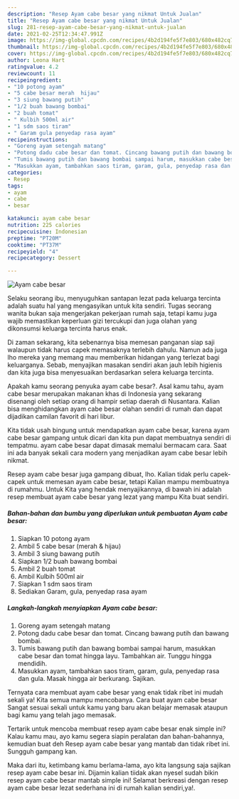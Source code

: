 ```yaml
---
description: "Resep Ayam cabe besar yang nikmat Untuk Jualan"
title: "Resep Ayam cabe besar yang nikmat Untuk Jualan"
slug: 281-resep-ayam-cabe-besar-yang-nikmat-untuk-jualan
date: 2021-02-25T12:34:47.991Z
image: https://img-global.cpcdn.com/recipes/4b2d194fe5f7e803/680x482cq70/ayam-cabe-besar-foto-resep-utama.jpg
thumbnail: https://img-global.cpcdn.com/recipes/4b2d194fe5f7e803/680x482cq70/ayam-cabe-besar-foto-resep-utama.jpg
cover: https://img-global.cpcdn.com/recipes/4b2d194fe5f7e803/680x482cq70/ayam-cabe-besar-foto-resep-utama.jpg
author: Leona Hart
ratingvalue: 4.2
reviewcount: 11
recipeingredient:
- "10 potong ayam"
- "5 cabe besar merah  hijau"
- "3 siung bawang putih"
- "1/2 buah bawang bombai"
- "2 buah tomat"
- " Kulbih 500ml air"
- "1 sdm saos tiram"
- " Garam gula penyedap rasa ayam"
recipeinstructions:
- "Goreng ayam setengah matang"
- "Potong dadu cabe besar dan tomat. Cincang bawang putih dan bawang bombai."
- "Tumis bawang putih dan bawang bombai sampai harum, masukkan cabe besar dan tomat hingga layu. Tambahkan air. Tunggu hingga mendidih."
- "Masukkan ayam, tambahkan saos tiram, garam, gula, penyedap rasa dan gula. Masak hingga air berkurang. Sajikan."
categories:
- Resep
tags:
- ayam
- cabe
- besar

katakunci: ayam cabe besar 
nutrition: 225 calories
recipecuisine: Indonesian
preptime: "PT20M"
cooktime: "PT37M"
recipeyield: "4"
recipecategory: Dessert

---
```



![Ayam cabe besar](https://img-global.cpcdn.com/recipes/4b2d194fe5f7e803/680x482cq70/ayam-cabe-besar-foto-resep-utama.jpg)

Selaku seorang ibu, menyuguhkan santapan lezat pada keluarga tercinta adalah suatu hal yang mengasyikan untuk kita sendiri. Tugas seorang  wanita bukan saja mengerjakan pekerjaan rumah saja, tetapi kamu juga wajib memastikan keperluan gizi tercukupi dan juga olahan yang dikonsumsi keluarga tercinta harus enak.

Di zaman  sekarang, kita sebenarnya bisa memesan panganan siap saji walaupun tidak harus capek memasaknya terlebih dahulu. Namun ada juga lho mereka yang memang mau memberikan hidangan yang terlezat bagi keluarganya. Sebab, menyajikan masakan sendiri akan jauh lebih higienis dan kita juga bisa menyesuaikan berdasarkan selera keluarga tercinta. 



Apakah kamu seorang penyuka ayam cabe besar?. Asal kamu tahu, ayam cabe besar merupakan makanan khas di Indonesia yang sekarang disenangi oleh setiap orang di hampir setiap daerah di Nusantara. Kalian bisa menghidangkan ayam cabe besar olahan sendiri di rumah dan dapat dijadikan camilan favorit di hari libur.

Kita tidak usah bingung untuk mendapatkan ayam cabe besar, karena ayam cabe besar gampang untuk dicari dan kita pun dapat membuatnya sendiri di tempatmu. ayam cabe besar dapat dimasak memalui bermacam cara. Saat ini ada banyak sekali cara modern yang menjadikan ayam cabe besar lebih nikmat.

Resep ayam cabe besar juga gampang dibuat, lho. Kalian tidak perlu capek-capek untuk memesan ayam cabe besar, tetapi Kalian mampu membuatnya di rumahmu. Untuk Kita yang hendak menyajikannya, di bawah ini adalah resep membuat ayam cabe besar yang lezat yang mampu Kita buat sendiri.

<!--inarticleads1-->

##### Bahan-bahan dan bumbu yang diperlukan untuk pembuatan Ayam cabe besar:

1. Siapkan 10 potong ayam
1. Ambil 5 cabe besar (merah &amp; hijau)
1. Ambil 3 siung bawang putih
1. Siapkan 1/2 buah bawang bombai
1. Ambil 2 buah tomat
1. Ambil  Kulbih 500ml air
1. Siapkan 1 sdm saos tiram
1. Sediakan  Garam, gula, penyedap rasa ayam




<!--inarticleads2-->

##### Langkah-langkah menyiapkan Ayam cabe besar:

1. Goreng ayam setengah matang
1. Potong dadu cabe besar dan tomat. Cincang bawang putih dan bawang bombai.
1. Tumis bawang putih dan bawang bombai sampai harum, masukkan cabe besar dan tomat hingga layu. Tambahkan air. Tunggu hingga mendidih.
1. Masukkan ayam, tambahkan saos tiram, garam, gula, penyedap rasa dan gula. Masak hingga air berkurang. Sajikan.




Ternyata cara membuat ayam cabe besar yang enak tidak ribet ini mudah sekali ya! Kita semua mampu mencobanya. Cara buat ayam cabe besar Sangat sesuai sekali untuk kamu yang baru akan belajar memasak ataupun bagi kamu yang telah jago memasak.

Tertarik untuk mencoba membuat resep ayam cabe besar enak simple ini? Kalau kamu mau, ayo kamu segera siapin peralatan dan bahan-bahannya, kemudian buat deh Resep ayam cabe besar yang mantab dan tidak ribet ini. Sungguh gampang kan. 

Maka dari itu, ketimbang kamu berlama-lama, ayo kita langsung saja sajikan resep ayam cabe besar ini. Dijamin kalian tiidak akan nyesel sudah bikin resep ayam cabe besar mantab simple ini! Selamat berkreasi dengan resep ayam cabe besar lezat sederhana ini di rumah kalian sendiri,ya!.

